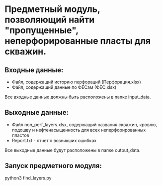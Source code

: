 # Предметный модуль, позволяющий найти "пропущенные", неперфорированные пласты для скважин.

## Входные данные:
- Файл, содержащий историю перфораций (Перфорация.xlsx)
- Файл, содержащий данные по ФЕСам (ФЕС.xlsx)

Все входные данные должны быть расположены в папке input_data.

## Выходные данные:
- Файл non_perf_layers.xlsx, содержащий названия скважин, кровлю, подошву и нефтенасыщенность для всех неперфорированных пластов
- Report.txt - отчет о возникших ошибках

Все выходные данные будут расположены в папке output_data.


## Запуск предметного модуля:
python3 find_layers.py
